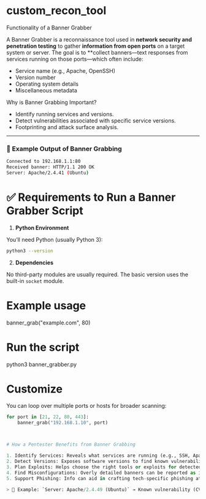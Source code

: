 # custom_recon_tool
Functionality of a Banner Grabber

A Banner Grabber is a reconnaissance tool used in **network security and penetration testing** to gather **information from open ports** on a target system or server. The goal is to **collect banners—text responses from services running on those ports—which often include:

* Service name (e.g., Apache, OpenSSH)
* Version number
* Operating system details
* Miscellaneous metadata

Why is Banner Grabbing Important?

* Identify running services and versions.
* Detect vulnerabilities associated with specific service versions.
* Footprinting and attack surface analysis.

---

### 🧪 Example Output of Banner Grabbing

```bash
Connected to 192.168.1.1:80
Received banner: HTTP/1.1 200 OK
Server: Apache/2.4.41 (Ubuntu)
```

# ✅ Requirements to Run a Banner Grabber Script

1. **Python Environment**

You’ll need Python (usually Python 3):

```bash
python3 --version
```

 2. **Dependencies**

No third-party modules are usually required. The basic version uses the built-in `socket` module.



 
# Example usage
banner_grab("example.com", 80)

# Run the script
python3 banner_grabber.py

# Customize
You can loop over multiple ports or hosts for broader scanning:

```python
for port in [21, 22, 80, 443]:
    banner_grab("192.168.1.10", port)



# How a Pentester Benefits from Banner Grabbing

1. Identify Services: Reveals what services are running (e.g., SSH, Apache).
2. Detect Versions: Exposes software versions to find known vulnerabilities (CVEs).
3. Plan Exploits: Helps choose the right tools or exploits for detected services.
4. Find Misconfigurations: Overly detailed banners can be reported as info disclosure.
5. Support Phishing: Info can aid in crafting tech-specific phishing attacks.
 
> 📌 Example: `Server: Apache/2.4.49 (Ubuntu)` → Known vulnerability (CVE-2021-41773)

